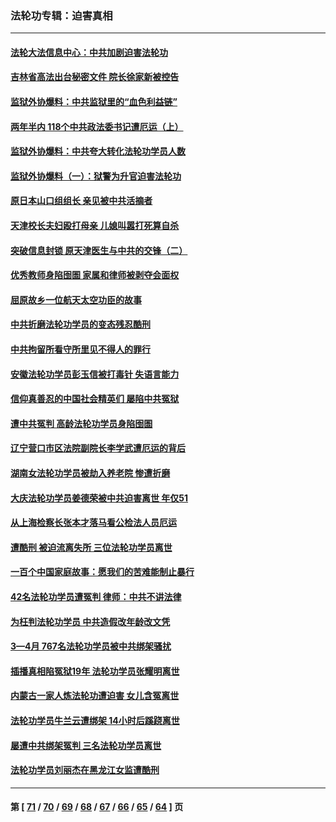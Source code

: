 ### 法轮功专辑：迫害真相
---
#### [法轮大法信息中心：中共加剧迫害法轮功](../../pages/nf4379/n13772403.md?07040430) 
#### [吉林省高法出台秘密文件 院长徐家新被控告](../../pages/nf4379/n13771719.md?07040430) 
#### [监狱外协爆料：中共监狱里的“血色利益链”](../../pages/nf4379/n13769954.md?07040430) 
#### [两年半内 118个中共政法委书记遭厄运（上）](../../pages/nf4379/n13763600.md?07040430) 
#### [监狱外协爆料：中共夸大转化法轮功学员人数](../../pages/nf4379/n13769180.md?07040430) 
#### [监狱外协爆料（一）：狱警为升官迫害法轮功](../../pages/nf4379/n13768538.md?07040430) 
#### [原日本山口组组长 亲见被中共活摘者](../../pages/nf4379/n13767360.md?07040430) 
#### [天津校长夫妇殴打母亲 儿媳叫嚣打死算自杀](../../pages/nf4379/n13767387.md?07040430) 
#### [突破信息封锁 原天津医生与中共的交锋（二）](../../pages/nf4379/n13767437.md?07040430) 
#### [优秀教师身陷囹圄 家属和律师被剥夺会面权](../../pages/nf4379/n13765832.md?07040430) 
#### [屈原故乡一位航天太空功臣的故事](../../pages/nf4379/n13764742.md?07040430) 
#### [中共折磨法轮功学员的变态残忍酷刑](../../pages/nf4379/n13762772.md?07040430) 
#### [中共拘留所看守所里见不得人的罪行](../../pages/nf4379/n13761656.md?07040430) 
#### [安徽法轮功学员彭玉信被打毒针 失语言能力](../../pages/nf4379/n13760892.md?07040430) 
#### [信仰真善忍的中国社会精英们 屡陷中共冤狱](../../pages/nf4379/n13760120.md?07040430) 
#### [遭中共冤判 高龄法轮功学员身陷囹圄](../../pages/nf4379/n13759378.md?07040430) 
#### [辽宁营口市区法院副院长李学武遭厄运的背后](../../pages/nf4379/n13757782.md?07040430) 
#### [湖南女法轮功学员被劫入养老院 惨遭折磨](../../pages/nf4379/n13756608.md?07040430) 
#### [大庆法轮功学员姜德荣被中共迫害离世 年仅51](../../pages/nf4379/n13755805.md?07040430) 
#### [从上海检察长张本才落马看公检法人员厄运](../../pages/nf4379/n13755011.md?07040430) 
#### [遭酷刑 被迫流离失所 三位法轮功学员离世](../../pages/nf4379/n13754229.md?07040430) 
#### [一百个中国家庭故事：愿我们的苦难能制止暴行](../../pages/nf4379/n13753117.md?07040430) 
#### [42名法轮功学员遭冤判 律师：中共不讲法律](../../pages/nf4379/n13753469.md?07040430) 
#### [为枉判法轮功学员 中共造假改年龄改文凭](../../pages/nf4379/n13752835.md?07040430) 
#### [3—4月 767名法轮功学员被中共绑架骚扰](../../pages/nf4379/n13732751.md?07040430) 
#### [插播真相陷冤狱19年 法轮功学员张耀明离世](../../pages/nf4379/n13748009.md?07040430) 
#### [内蒙古一家人炼法轮功遭迫害 女儿含冤离世](../../pages/nf4379/n13744475.md?07040430) 
#### [法轮功学员牛兰云遭绑架 14小时后蹊跷离世](../../pages/nf4379/n13744926.md?07040430) 
#### [屡遭中共绑架冤判 三名法轮功学员离世](../../pages/nf4379/n13743718.md?07040430) 
#### [法轮功学员刘丽杰在黑龙江女监遭酷刑](../../pages/nf4379/n13740915.md?07040430) 

---
#### 第 [ [71](./71.md?07040430) / [70](./70.md?07040430) / [69](./69.md?07040430) / [68](./68.md?07040430) / [67](./67.md?07040430) / [66](./66.md?07040430) / [65](./65.md?07040430) / [64](./64.md?07040430) ] 页
